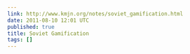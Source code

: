 ```yaml
---
link: http://www.kmjn.org/notes/soviet_gamification.html
date: 2011-08-10 12:01 UTC
published: true
title: Soviet Gamification
tags: []
---
```



